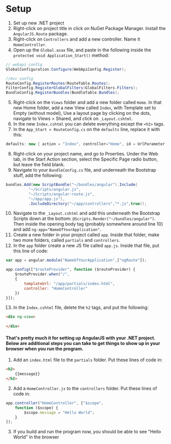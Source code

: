 # Setup

1. Set up new .NET project 
2. Right-click on project title in click on NuGet Package Manager. Install the `AngularJS.Route` package.
3. Right-click on `Controllers` and add a new controller. Name it `HomeController`.
4. Open up the `Global.asax` file, and paste in the following inside the `protected void Application_Start()` method:
```C#
// webapi config
GlobalConfiguration.Configure(WebApiConfig.Register);

//mvc config
RouteConfig.RegisterRoutes(RouteTable.Routes);
FilterConfig.RegisterGlobalFilters(GlobalFilters.Filters);
BundleConfig.RegisterBundles(BundleTable.Bundles);
```
5. Right-click on the `Views` folder and add a new folder called `Home`. In that new Home folder, add a new View called `Index`, with Template set to Empty (without model), Use a layout page by clicking on the dots, navigate to Views > Shared, and click on `_Layout.cshtml`.
6. In the new `Index.cshtml` you can delete everything except the `<h2>` tags.
7. In the `App_Start > RouteConfig.cs` on the `defaults` line, replace it with this:
```C#
defaults: new { action = "Index", controller="Home", id = UrlParameter.Optional }
```
8. Right-click on your project name, and go to Proerties. Under the Web tab, in the Start Action section, select the Specific Page radio button, but leave the field blank.
9. Navigate to your `BundleConfig.cs` file, and underneath the Bootstrap stuff, add the following:
```C#
bundles.Add(new ScriptBundle("~/bundles/angular").Include(
          "~/Scripts/angular.js",
          "~/Scripts/angular-route.js",
          "~/app/app.js"),
          .IncludeDirectory("~/app/controllers","*.js",true));
```
10. Navigate to the `_Layout.cshtml` and add this underneath the Bootstrap Scripts down at the bottom: `@Scripts.Render("~/bundles/angular")`. Then inside the opening body tag (probably somewhere around line 10) and add `ng-app="NameOfYourApplication"`.
11. Create a new folder in your project called `app`. Inside that folder, make two more folders, called `partials` and `controllers`.
12. In the `app` folder create a new JS file called `app.js`. Inside that file, put this line of code:
```JavaScript
var app = angular.module("NameOfYourApplication",["ngRoute"]);

app.config(["$routeProvider", function ($routeProvider) {
    $routeProvider.when("/",
    {
        templateUrl: "/app/partials/index.html",
        controller: "HomeController"
    })
}]);
```
13. In the `Index.cshtml` file, delete the `h2` tags, and put the following:
```HTML
<div ng-view>
          
</div>
```

#### That's pretty much it for setting up AngularJS with your .NET project. Below are additional steps you can take to get things to show up in your browser when you run the program.

1. Add an `index.html` file to the `partials` folder. Put these lines of code in:
```HTML
<h2>
    {{message}}  
</h2>
```
2. Add a `HomeController.js` to the `controllers` folder. Put these lines of code in:
```JavaScript
app.controller("HomeController", ["$scope", 
    function ($scope) { 
        $scope.message = "Hello World"; 
    }
]);
```
3. If you build and run the program now, you should be able to see "Hello World" in the browser
